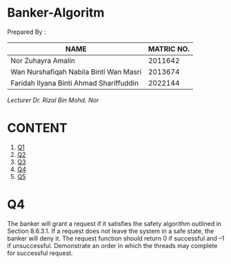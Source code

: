 # Banker-Algoritm
Prepared By : 

| NAME  | MATRIC NO. |
| ------------- | ------------- |
| Nor Zuhayra Amalin   | 2011642  |
| Wan Nurshafiqah Nabila Binti Wan Masri   | 2013674  |
| Faridah Ilyana Binti Ahmad Shariffuddin  | 2022144  |

*Lecturer Dr. Rizal Bin Mohd. Nor*


# CONTENT
1. [Q1](https://github.com/ilyana-8/Banker-Algorithm/blob/main/README.md#Q1)
2. [Q2](https://github.com/ilyana-8/Banker-Algorithm/blob/main/README.md#Q2)
3. [Q3](https://github.com/ilyana-8/Banker-Algorithm/blob/main/README.md#Q3)
4. [Q4](https://github.com/ilyana-8/Banker-Algorithm/blob/main/README.md#Q4)
5. [Q5](https://github.com/ilyana-8/Banker-Algorithm/blob/main/README.md#Q5)




# Q4
The banker will grant a request if it satisfies the safety algorithm outlined in Section 8.6.3.1. If a request does not leave the system in a safe state, the banker will deny it. The request function should return 0 if successful and –1 if unsuccessful. Demonstrate an order in which the threads may complete for successful request.  


